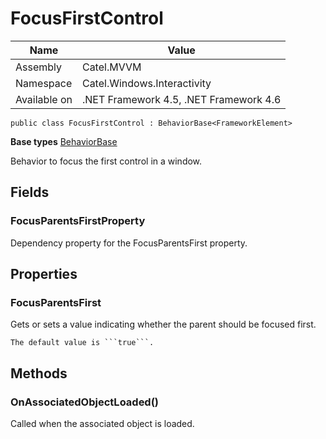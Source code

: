 

# FocusFirstControl

Name|Value
---|---
Assembly|Catel.MVVM
Namespace|Catel.Windows.Interactivity
Available on|.NET Framework 4.5, .NET Framework 4.6

```
public class FocusFirstControl : BehaviorBase<FrameworkElement>
```

**Base types**
[BehaviorBase]()


Behavior to focus the first control in a window.



## Fields

### FocusParentsFirstProperty

Dependency property for the FocusParentsFirst property.



## Properties

### FocusParentsFirst

Gets or sets a value indicating whether the parent should be focused first. 
    


    The default value is ```true```.



## Methods

### OnAssociatedObjectLoaded()

Called when the associated object is loaded.



